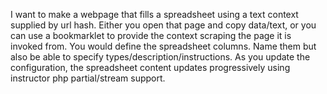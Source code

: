 I want to make a webpage that fills a spreadsheet using a text context supplied by url hash.
Either you open that page and copy data/text, or you can use a bookmarklet to provide the context scraping the page it is invoked from.
You would define the spreadsheet columns. Name them but also be able to specify types/description/instructions.
As you update the configuration, the spreadsheet content updates progressively using
instructor php partial/stream support.

